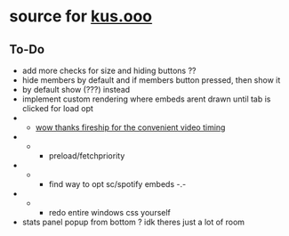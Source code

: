 # source for [kus.ooo](https://kus.ooo)   
## To-Do    
* add more checks for size and hiding buttons ??   
* hide members by default and if members button pressed, then show it   
* by default show (???) instead   
* implement custom rendering where embeds arent drawn until tab is clicked for load opt   
* * [wow thanks fireship for the convenient video timing](https://www.youtube.com/watch?v=0fONene3OIA)   
* * * preload/fetchpriority   
* * * find way to opt sc/spotify embeds -.-   
* * * redo entire windows css yourself    
* stats panel popup from bottom ? idk theres just a lot of room
